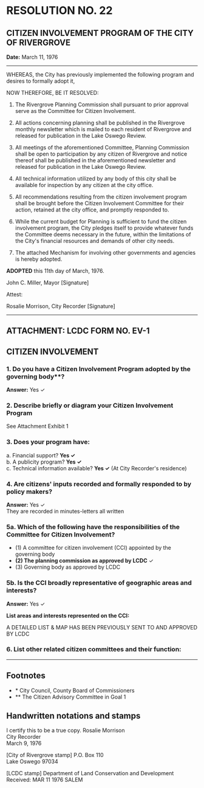 # RESOLUTION NO. 22

## CITIZEN INVOLVEMENT PROGRAM OF THE CITY OF RIVERGROVE

**Date:** March 11, 1976

---

WHEREAS, the City has previously implemented the following program and desires to formally adopt it,

NOW THEREFORE, BE IT RESOLVED:

1. The Rivergrove Planning Commission shall pursuant to prior approval serve as the Committee for Citizen Involvement.

2. All actions concerning planning shall be published in the Rivergrove monthly newsletter which is mailed to each resident of Rivergrove and released for publication in the Lake Oswego Review.

3. All meetings of the aforementioned Committee, Planning Commission shall be open to participation by any citizen of Rivergrove and notice thereof shall be published in the aforementioned newsletter and released for publication in the Lake Oswego Review.

4. All technical information utilized by any body of this city shall be available for inspection by any citizen at the city office.

5. All recommendations resulting from the citizen involvement program shall be brought before the Citizen Involvement Committee for their action, retained at the city office, and promptly responded to.

6. While the current budget for Planning is sufficient to fund the citizen involvement program, the City pledges itself to provide whatever funds the Committee deems necessary in the future, within the limitations of the City's financial resources and demands of other city needs.

7. The attached Mechanism for involving other governments and agencies is hereby adopted.

**ADOPTED** this 11th day of March, 1976.

John C. Miller, Mayor
[Signature]

Attest:

Rosalie Morrison, City Recorder
[Signature]

---

## ATTACHMENT: LCDC FORM NO. EV-1

## CITIZEN INVOLVEMENT

### 1. Do you have a Citizen Involvement Program adopted by the governing body\*\*?

**Answer:** Yes ✓

### 2. Describe briefly or diagram your Citizen Involvement Program

See Attachment Exhibit 1

### 3. Does your program have:

a. Financial support? **Yes ✓**  
b. A publicity program? **Yes ✓**  
c. Technical information available? **Yes ✓** (At City Recorder's residence)

### 4. Are citizens' inputs recorded and formally responded to by policy makers?

**Answer:** Yes ✓  
They are recorded in minutes-letters all written

### 5a. Which of the following have the responsibilities of the Committee for Citizen Involvement?

- (1) A committee for citizen involvement (CCI) appointed by the governing body
- **(2) The planning commission as approved by LCDC** ✓
- (3) Governing body as approved by LCDC

### 5b. Is the CCI broadly representative of geographic areas and interests?

**Answer:** Yes ✓

**List areas and interests represented on the CCI:**

A DETAILED LIST & MAP HAS BEEN PREVIOUSLY SENT TO AND APPROVED BY LCDC

### 6. List other related citizen committees and their function:

---

## Footnotes

- \* City Council, County Board of Commissioners
- \*\* The Citizen Advisory Committee in Goal 1

## Handwritten notations and stamps

I certify this to be a true copy.
Rosalie Morrison  
City Recorder  
March 9, 1976

[City of Rivergrove stamp]
P.O. Box 110  
Lake Oswego 97034

[LCDC stamp]
Department of Land Conservation and Development  
Received: MAR 11 1976
SALEM
